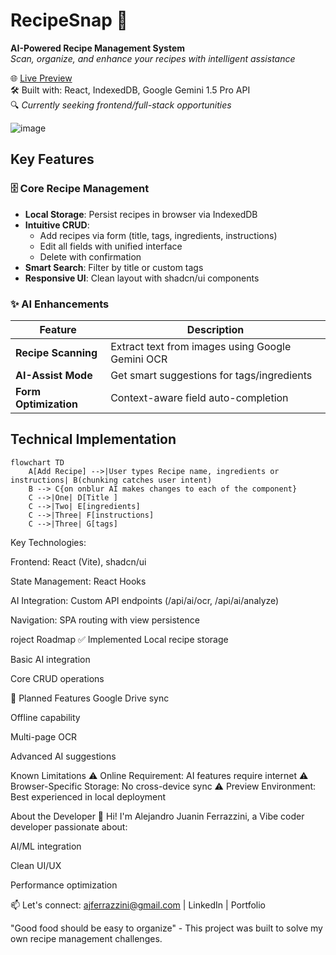 # RecipeSnap 🍳

**AI-Powered Recipe Management System**  
*Scan, organize, and enhance your recipes with intelligent assistance*

🌐 [Live Preview](https://9000-idx-studio-1745386299456.cluster-ikxjzjhlifcwuroomfkjrx437g.cloudworkstations.dev/?monospaceUid=245840)  
🛠️ Built with: React, IndexedDB, Google Gemini 1.5 Pro API  
🔍 *Currently seeking frontend/full-stack opportunities*

![image](https://github.com/user-attachments/assets/be834b35-d488-4038-b5c0-3246d3b3a70e)


## Key Features

### 🗄️ Core Recipe Management
- **Local Storage**: Persist recipes in browser via IndexedDB
- **Intuitive CRUD**:
  - Add recipes via form (title, tags, ingredients, instructions)
  - Edit all fields with unified interface
  - Delete with confirmation
- **Smart Search**: Filter by title or custom tags
- **Responsive UI**: Clean layout with shadcn/ui components

### ✨ AI Enhancements
| Feature | Description |
|---------|-------------|
| **Recipe Scanning** | Extract text from images using Google Gemini OCR |
| **AI-Assist Mode** | Get smart suggestions for tags/ingredients |
| **Form Optimization** | Context-aware field auto-completion |

## Technical Implementation
```mermaid
flowchart TD
    A[Add Recipe] -->|User types Recipe name, ingredients or instructions| B(chunking catches user intent)
    B --> C{on onblur AI makes changes to each of the component}
    C -->|One| D[Title ]
    C -->|Two| E[ingredients]
    C -->|Three| F[instructions]
    C -->|Three| G[tags]
```
Key Technologies:

Frontend: React (Vite), shadcn/ui

State Management: React Hooks

AI Integration: Custom API endpoints (/api/ai/ocr, /api/ai/analyze)

Navigation: SPA routing with view persistence

roject Roadmap
✅ Implemented
Local recipe storage

Basic AI integration

Core CRUD operations

🚧 Planned Features
Google Drive sync

Offline capability

Multi-page OCR

Advanced AI suggestions

Known Limitations
⚠ Online Requirement: AI features require internet
⚠ Browser-Specific Storage: No cross-device sync
⚠ Preview Environment: Best experienced in local deployment

About the Developer
👋 Hi! I'm Alejandro Juanin Ferrazzini, a Vibe coder developer passionate about:

AI/ML integration

Clean UI/UX

Performance optimization

📫 Let's connect: ajferrazzini@gmail.com | LinkedIn | Portfolio

"Good food should be easy to organize" - This project was built to solve my own recipe management challenges.


